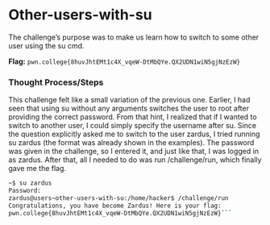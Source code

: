 # Other-users-with-su
The challenge’s purpose was to make us learn how to switch to some other user using the su cmd.

**Flag:** ` pwn.college{8huvJhtEMt1c4X_vqeW-DtMbQYe.QX2UDN1wiN5gjNzEzW} `

### Thought Process/Steps
This challenge felt like a small variation of the previous one. Earlier, I had seen that using su without any arguments switches 
the user to root after providing the correct password. From that hint, I realized that if I wanted to switch to another user, I 
could simply specify the username after su. Since the question explicitly asked me to switch to the user zardus, I tried running 
su zardus (the format was already shown in the examples). The password was given in the challenge, so I entered it, and just like 
that, I was logged in as zardus. After that, all I needed to do was run /challenge/run, which finally gave me the flag.

```bash
~$ su zardus
Password:
zardus@users~other-users-with-su:/home/hacker$ /challenge/run
Congratulations, you have become Zardus! Here is your flag:
pwn.college{8huvJhtEMt1c4X_vqeW-DtMbQYe.QX2UDN1wiN5gjNzEzW}```
